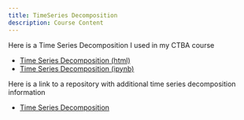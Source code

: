```yaml
---
title: TimeSeries Decomposition
description: Course Content
---
```


Here is a Time Series Decomposition I used in my CTBA course
- [Time Series Decomposition (html)](TimeSeriesDecomposition.html)
- [Time Series Decomposition (ipynb)](TimeSeriesDecomposition.ipynb)

Here is a link to a repository with additional time series decomposition information
- [Time Series Decomposition](https://github.com/sullivbs/sample)


